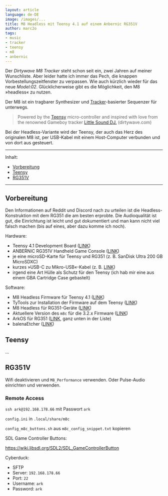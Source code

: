 ```yaml
---
layout: article
language: de-DE
image: /images/...
title: M8 Headless mit Teensy 4.1 auf einem Anbernic RG351V
author: marc2o
tags:
- music
- tracker
- teensy
- m8
- anbernic
---
```


Der _Dirtywave M8 Tracker_ steht schon seit ein, zwei Jahren auf meiner Wunschliste. Aber leider hatte ich immer das Pech, die knappen Vorbestellungs­zeitfenster zu verpassen. Wie auch kürzlich wieder für das neue _Model:02_. Glücklicherweise gibt es die Möglichkeit, den M8 »headless« zu nutzen.

<!-- more -->

Der M8 ist ein tragbarer Synthesizer und [Tracker](https://en.wikipedia.org/wiki/Music_tracker)-basierter Sequenzer für unterwegs.

> Powered by the [Teensy](https://www.pjrc.com/teensy/) micro-controller and inspired with love from the renowned Gameboy tracker [Little Sound DJ.](https://www.littlesounddj.com) (dirtywave.com)

Bei der Headless-Variante wird der Teensy, der auch das Herz des originalen M8 ist, per USB-Kabel mit einem Host-Computer verbunden und von dort aus gesteuert.

---

Inhalt:

- [Vorbereitung](#vorbereitung)
- [Teensy](#teensy)
- [RG351V](#rg351v)

---

## Vorbereitung

Den Informationen auf Reddit und Discord nach zu urteilen ist die Headless-Konstruktion mit dem RG351 die am besten erprobte. Die Audioqualität ist gut, die Einrichtung ist leicht und gut dokumentiert und man kann nicht viel falsch machen (bis auf eines, aber dazu komme ich noch).

Hardware:

- Teensy 4.1 Development Board ([LINK](https://www.pjrc.com/store/teensy41.html))
- ANBERNIC RG351V Handheld Game Console ([LINK](https://anbernic.com/products/anbernic-new-rg351v?variant=40986761298084))
- je eine microSD-Karte für Teensy und RG351 (z. B. SanDisk Ultra 200 GB MicroSDXC)
- kurzes »USB-C zu Mikro-USB«-Kabel (z. B. [LINK](https://a.aliexpress.com/_EvBSCHX))
- irgend eine Art Hülle als Schutz für den Teensy (ich hab mir eine aus einem GBA Cartridge Case gebastelt)

Software:

- M8 Headless Firmware für Teensy 4.1 ([LINK](https://github.com/Dirtywave/M8HeadlessFirmware))
- TyTools zur Installation der Firmware auf dem Teensy ([LINK](https://github.com/Koromix/tytools/releases))
- M8 Headless für RG351-Geräte ([LINK](https://github.com/jasonporritt/rg351_m8c))
- Aktuellere Version des `m8c` für die 3.2.x Firmware ([LINK](https://www.reddit.com/r/RG351/comments/14ruu4t/comment/kiky0it/))
- ArkOS für RG351 ([LINK](https://github.com/christianhaitian/arkos/wiki), ganz unten in der Liste)
- balenaEtcher ([LINK](https://etcher.balena.io/))

## Teensy

…

## RG351V

Wifi deaktivieren und `M8_Performance` verwenden. Oder Pulse-Audio einrichten und verwenden.

### Remote Access

`ssh ark@192.168.178.66` mit Passwort `ark`

`config.ini` in `.local/share/m8c`

`config_m8c_buttons.sh` aus `m8c_config_snippet.txt` kopieren

SDL Game Controller Buttons:

https://wiki.libsdl.org/SDL2/SDL_GameControllerButton


Cyberduck:

- SFTP
- Server: `192.168.178.66`
- Port: `22`
- Username: `ark`
- Password: `ark`
